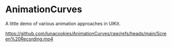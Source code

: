 # AnimationCurves

A little demo of various animation approaches in UIKit.

https://github.com/lunacookies/AnimationCurves/raw/refs/heads/main/Screen%20Recording.mp4
